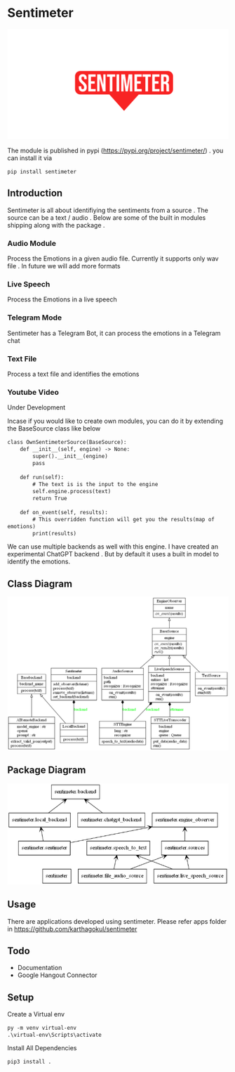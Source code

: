 # Sentimeter
![Alt text](https://github.com/karthagokul/sentimeter/blob/main/logo.png?raw=true  "Logo")

The module is published in pypi (https://pypi.org/project/sentimeter/) . you can install it via

    pip install sentimeter


## Introduction
Sentimeter is all about identifiying the sentiments from a source . The source can be a text / audio .
Below are some of the built in modules shipping along with the package .

### Audio Module
Process the Emotions in a given audio file. Currently it supports only wav file . In future we will add more formats
### Live Speech
Process the Emotions in a live speech
### Telegram Mode
Sentimeter has a Telegram Bot, it can process the emotions in a Telegram chat
### Text File
Process a text file and identifies the emotions
### Youtube Video
Under Development

Incase if you would like to create own modules, you can do it by extending the BaseSource class  like below


    class OwnSentimeterSource(BaseSource):
        def __init__(self, engine) -> None:
            super().__init__(engine)
            pass

        def run(self):
            # The text is is the input to the engine
            self.engine.process(text)
            return True

        def on_event(self, results):
            # This overridden function will get you the results(map of emotions)
            print(results)


We can use multiple backends as well with this engine. I have created an experimental ChatGPT backend . But by default it uses a built in model to identify the emotions.


## Class Diagram
![Alt text](https://github.com/karthagokul/sentimeter/blob/main/classes_sentimeter.png?raw=true  "Class Diagram")

## Package Diagram
![Alt text](https://github.com/karthagokul/sentimeter/blob/main/packages_sentimeter.png?raw=true  "Packages")

## Usage
There are applications developed using sentimeter. Please refer apps folder in https://github.com/karthagokul/sentimeter

## Todo
 - Documentation
 - Google Hangout Connector 
 
## Setup
Create a Virtual env

    py -m venv virtual-env
    .\virtual-env\Scripts\activate

Install All Dependencies

    pip3 install .
